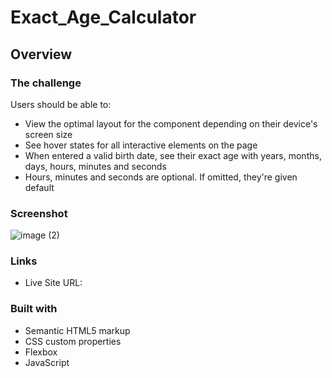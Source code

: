 # Exact_Age_Calculator

## Overview

### The challenge

Users should be able to:

- View the optimal layout for the component depending on their device's screen size
- See hover states for all interactive elements on the page
- When entered a valid birth date, see their exact age with years, months, days, hours, minutes and seconds
- Hours, minutes and seconds are optional. If omitted, they're given default


### Screenshot

![image (2)](https://user-images.githubusercontent.com/65361299/152811245-1ac34e0a-f63a-4c36-ba52-d9af0ac08168.png)

### Links

- Live Site URL:

### Built with

- Semantic HTML5 markup
- CSS custom properties
- Flexbox
- JavaScript
